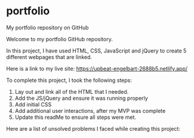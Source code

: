 # portfolio
My portfolio repository on GitHub

Welcome to my portfolio GitHub repository.

In this project, I have used HTML, CSS, JavaScript and jQuery to create 5 different webpages that are linked.

Here is a link to my live site: https://upbeat-engelbart-2688b5.netlify.app/

To complete this project, I took the following steps:

1. Lay out and link all of the HTML that I needed.
2. Add the JS/jQuery and ensure it was running properly
3. Add initial CSS
4. Add additional user interactions, after my MVP was complete
5. Update this readMe to ensure all steps were met.


Here are a list of unsolved problems I faced while creating this project:
